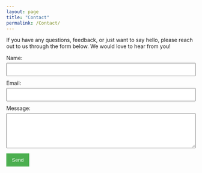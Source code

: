 ```yaml
---
layout: page
title: "Contact"
permalink: /Contact/
---
```


If you have any questions, feedback, or just want to say hello, please reach out to us through the form below. We would love to hear from you!

<form action="https://formsubmit.co/ravi@trax.fitness" method="POST" style="width: 100%; max-width: 600px; margin: auto;">
  <div style="margin-bottom: 10px;">
    <label for="name" style="display: block; margin-bottom: 5px;">Name:</label>
    <input type="text" id="name" name="name" required style="width: 100%; padding: 8px;"/>
  </div>
  
  <div style="margin-bottom: 10px;">
    <label for="email" style="display: block; margin-bottom: 5px;">Email:</label>
    <input type="email" id="email" name="email" required style="width: 100%; padding: 8px;"/>
  </div>
  
  <div style="margin-bottom: 10px;">
    <label for="message" style="display: block; margin-bottom: 5px;">Message:</label>
    <textarea id="message" name="message" rows="5" required style="width: 100%; padding: 8px;"></textarea>
  </div>
  
  <!-- Google reCAPTCHA -->
  <div class="g-recaptcha" data-sitekey="6LcV31EqAAAAAJNUKNpNG8rnufwfm5R5rhdGalxU"></div>

  <button type="submit" style="padding: 10px 15px; background-color: #4CAF50; color: white; border: none; cursor: pointer;">Send</button>
</form>

<!-- Include Google reCAPTCHA script -->
<script src="https://www.google.com/recaptcha/api.js" async defer></script>
